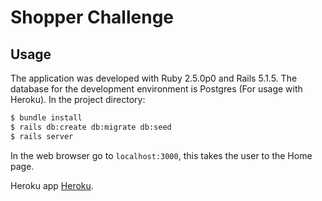 Shopper Challenge
=================

## Usage

The application was developed with Ruby 2.5.0p0 and Rails 5.1.5. The database for the development environment is Postgres (For usage with Heroku).  In the project directory:

```bash
$ bundle install
$ rails db:create db:migrate db:seed
$ rails server
```
In the web browser go to `localhost:3000`, this takes the user to the Home page.

Heroku app [Heroku](https://shopper-challege-mzellhuber.herokuapp.com/).